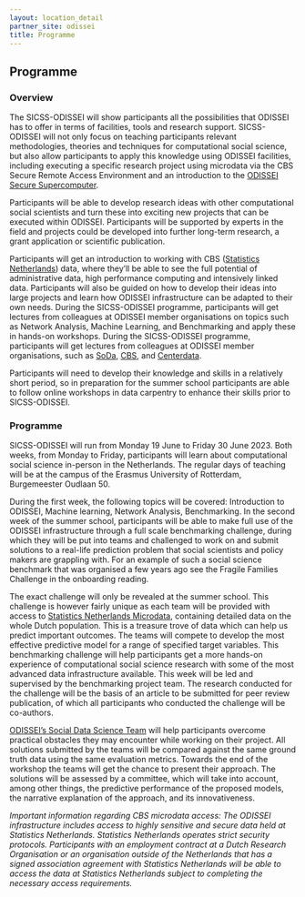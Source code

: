 ```yaml
---
layout: location_detail
partner_site: odissei
title: Programme
---
```


## Programme

### Overview

The SICSS-ODISSEI will show participants all the possibilities that ODISSEI has to offer in terms of facilities, tools and research support. SICSS-ODISSEI will not only focus on teaching participants relevant methodologies, theories and techniques for computational social science, but also allow participants to apply this knowledge using ODISSEI facilities, including executing a specific research project using microdata via the CBS Secure Remote Access Environment and an introduction to the [ODISSEI Secure Supercomputer](https://odissei-data.nl/en/using-the-odissei-secure-supercomputer-ossc/).

Participants will be able to develop research ideas with other computational social scientists and turn these into exciting new projects that can be executed within ODISSEI. Participants will be supported by experts in the field and projects could be developed into further long-term research, a grant application or scientific publication.

Participants will get an introduction to working with CBS ([Statistics Netherlands](https://www.cbs.nl/en-gb)) data, where they’ll be able to see the full potential of administrative data, high performance computing and intensively linked data. Participants will also be guided on how to develop their ideas into large projects and learn how ODISSEI infrastructure can be adapted to their own needs. During the SICSS-ODISSEI programme, participants will get lectures from colleagues at ODISSEI member organisations on topics such as Network Analysis, Machine Learning, and Benchmarking and apply these in hands-on workshops. During the SICSS-ODISSEI programme, participants will get lectures from colleagues at ODISSEI member organisations, such as [SoDa](https://odissei-data.nl/en/using-soda/), [CBS](https://www.cbs.nl/en-gb), and [Centerdata](https://www.centerdata.nl/en/).  

Participants will need to develop their knowledge and skills in a relatively short period, so in preparation for the summer school participants are able to follow online workshops in data carpentry to enhance their skills prior to SICSS-ODISSEI.

### Programme

SICSS-ODISSEI will run from Monday 19 June to Friday 30 June 2023. Both weeks, from Monday to Friday, participants will learn about computational social science in-person in the Netherlands. The regular days of teaching will be at the campus of the Erasmus University of Rotterdam, Burgemeester Oudlaan 50. 

During the first week, the following topics will be covered: Introduction to ODISSEI, Machine learning, Network Analysis, Benchmarking. In the second week of the summer school, participants will be able to make full use of the ODISSEI infrastructure through a full scale benchmarking challenge, during which they will be put into teams and challenged to work on and submit solutions to a real-life prediction problem that social scientists and policy makers are grappling with. For an example of such a social science benchmark that was organised a few years ago see the Fragile Families Challenge in the onboarding reading.

The exact challenge will only be revealed at the summer school. This challenge is however fairly unique as each team will be provided with access to [Statistics Netherlands Microdata](https://www.cbs.nl/en-gb), containing detailed data on the whole Dutch population. This is a treasure trove of data which can help us predict important outcomes. The teams will compete to develop the most effective predictive model for a range of specified target variables. This benchmarking challenge will help participants get a more hands-on experience of computational social science research with some of the most advanced data infrastructure available. This week will be led and supervised by the benchmarking project team. The research conducted for the challenge will be the basis of an article to be submitted for peer review publication, of which all participants who conducted the challenge will be co-authors.

[ODISSEI’s Social Data Science Team](https://odissei-data.nl/en/using-soda/) will help participants overcome practical obstacles they may encounter while working on their project. All solutions submitted by the teams will be compared against the same ground truth data using the same evaluation metrics. Towards the end of the workshop the teams will get the chance to present their approach. The solutions will be assessed by a committee, which will take into account, among other things, the predictive performance of the proposed models, the narrative explanation of the approach, and its innovativeness.

<i>Important information regarding CBS microdata access:
The ODISSEI infrastructure includes access to highly sensitive and secure data held at Statistics Netherlands. Statistics Netherlands operates strict security protocols. Participants with an employment contract at a Dutch Research Organisation or an organisation outside of the Netherlands that has a signed association agreement with Statistics Netherlands  will be able to access the data at Statistics Netherlands subject to completing the necessary access requirements.</i>
